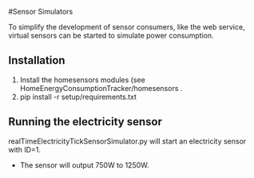 #Sensor Simulators

To simplify the development of sensor consumers, like the web service, virtual sensors can be started to simulate power consumption.

Installation
----------------
1. Install the homesensors modules (see HomeEnergyConsumptionTracker/homesensors .
2. pip install -r setup/requirements.txt

Running the electricity sensor
-----------------
realTimeElectricityTickSensorSimulator.py will start an electricity sensor with ID=1. 
- The sensor will output 750W to 1250W.



